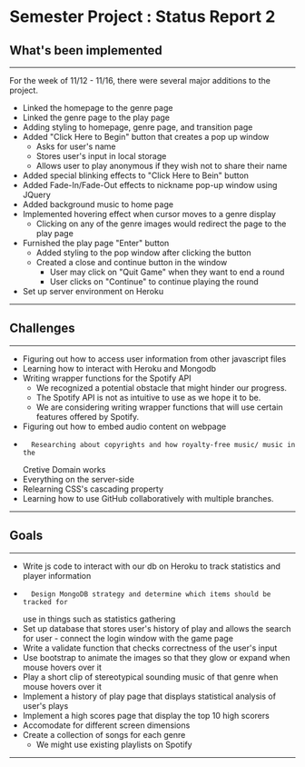 # Semester Project : Status Report 2

## What's been implemented
-------------------------------------------------------------------------------
For the week of 11/12 - 11/16, there were several major additions to the
project.
*	Linked the homepage to the genre page
*	Linked the genre page to the play page
*	Adding styling to homepage, genre page, and transition page
*	Added "Click Here to Begin" button that creates a pop up window
	-	Asks for user's name
	-	Stores user's input in local storage
	-	Allows user to play anonymous if they wish not to share their name
*	Added special blinking effects to "Click Here to Bein" button
*	Added Fade-In/Fade-Out effects to nickname pop-up window using JQuery 
*	Added background music to home page
*	Implemented hovering effect when cursor moves to a genre display
	-	Clicking on any of the genre images would redirect the page to the 
		play page
*	Furnished the play page "Enter" button
	-	Added styling to the pop window after clicking the button
	-	Created a close and continue button in the window
		+	User may click on "Quit Game" when they want to end a round
		+	User clicks on "Continue" to continue playing the round
*	Set up server environment on Heroku

-------------------------------------------------------------------------------

## Challenges
-------------------------------------------------------------------------------
*  	Figuring out how to access user information from other javascript files
*	Learning how to interact with Heroku and Mongodb
*	Writing wrapper functions for the Spotify API
	-	We recognized a potential obstacle that might hinder our progress.
	-	The Spotify API is not as intuitive to use as we hope it to be. 
	-	We are considering writing wrapper functions that will use certain
		features offered by Spotify.
*	Figuring out how to embed audio content on webpage
*   	Researching about copyrights and how royalty-free music/ music in the
	Cretive Domain works
*	Everything on the server-side
*	Relearning CSS's cascading property
*	Learning how to use GitHub collaboratively with multiple branches.
-------------------------------------------------------------------------------

## Goals
-------------------------------------------------------------------------------
*	Write js code to interact with our db on Heroku to track statistics and 
	player information
*   	Design MongoDB strategy and determine which items should be tracked for 
	use in things such as statistics gathering
*	Set up database that stores user's history of play and allows the search 
	for user - connect the login window with the game page
*	Write a validate function that checks correctness of the user's input 
*	Use bootstrap to animate the images so that they glow or expand when mouse
	hovers over it
*	Play a short clip of stereotypical sounding music of that genre when mouse 
	hovers over it
*	Implement a history of play page that displays statistical analysis
	of user's plays
*	Implement a high scores page that display the top 10 high scorers
*	Accomodate for different screen dimensions
*	Create a collection of songs for each genre
	- We might use existing playlists on Spotify
-------------------------------------------------------------------------------
